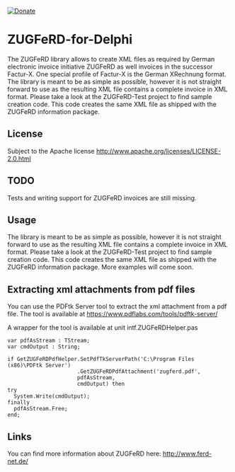 [![Donate](https://img.shields.io/badge/Donate-PayPal-green.svg)](https://www.paypal.com/cgi-bin/webscr?cmd=_s-xclick&hosted_button_id=5V8N3XFTU495G)

# ZUGFeRD-for-Delphi

The ZUGFeRD library allows to create XML files as required by German electronic invoice initiative ZUGFeRD as well invoices in the successor Factur-X. One special profile of Factur-X is the German XRechnung format.
The library is meant to be as simple as possible, however it is not straight forward to use as the resulting XML file contains a complete invoice in XML format. Please take a look at the ZUGFeRD-Test project to find sample creation code. This code creates the same XML file as shipped with the ZUGFeRD information package.

## License
Subject to the Apache license http://www.apache.org/licenses/LICENSE-2.0.html

## TODO
Tests and writing support for ZUGFeRD invoices are still missing.

## Usage
The library is meant to be as simple as possible, however it is not straight forward to use as the resulting XML file contains a complete invoice in XML format. Please take a look at the ZUGFeRD-Test project to find sample creation code. This code creates the same XML file as shipped with the ZUGFeRD information package. More examples will come soon.

## Extracting xml attachments from pdf files
You can use the PDFtk Server tool to extract the xml attachment from a pdf file. The tool is available at
https://www.pdflabs.com/tools/pdftk-server/

A wrapper for the tool is available at unit intf.ZUGFeRDHelper.pas

```delphi
var pdfAsStream : TStream;
var cmdOutput : String;

if GetZUGFeRDPdfHelper.SetPdfTkServerPath('C:\Program Files (x86)\PDFtk Server')
                      .GetZUGFeRDPdfAttachment('zugferd.pdf',
                      pdfAsStream,
                      cmdOutput) then
try
  System.Write(cmdOutput);
finally
  pdfAsStream.Free;
end;
```

## Links
You can find more information about ZUGFeRD here:
http://www.ferd-net.de/
